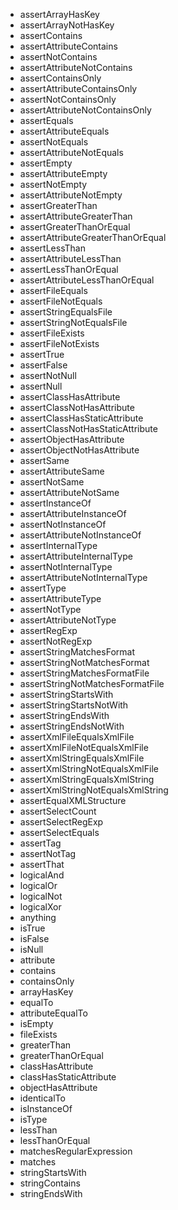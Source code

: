 * assertArrayHasKey
* assertArrayNotHasKey
* assertContains
* assertAttributeContains
* assertNotContains
* assertAttributeNotContains
* assertContainsOnly
* assertAttributeContainsOnly
* assertNotContainsOnly
* assertAttributeNotContainsOnly
* assertEquals
* assertAttributeEquals
* assertNotEquals
* assertAttributeNotEquals
* assertEmpty
* assertAttributeEmpty
* assertNotEmpty
* assertAttributeNotEmpty
* assertGreaterThan
* assertAttributeGreaterThan
* assertGreaterThanOrEqual
* assertAttributeGreaterThanOrEqual
* assertLessThan
* assertAttributeLessThan
* assertLessThanOrEqual
* assertAttributeLessThanOrEqual
* assertFileEquals
* assertFileNotEquals
* assertStringEqualsFile
* assertStringNotEqualsFile
* assertFileExists
* assertFileNotExists
* assertTrue
* assertFalse
* assertNotNull
* assertNull
* assertClassHasAttribute
* assertClassNotHasAttribute
* assertClassHasStaticAttribute
* assertClassNotHasStaticAttribute
* assertObjectHasAttribute
* assertObjectNotHasAttribute
* assertSame
* assertAttributeSame
* assertNotSame
* assertAttributeNotSame
* assertInstanceOf
* assertAttributeInstanceOf
* assertNotInstanceOf
* assertAttributeNotInstanceOf
* assertInternalType
* assertAttributeInternalType
* assertNotInternalType
* assertAttributeNotInternalType
* assertType
* assertAttributeType
* assertNotType
* assertAttributeNotType
* assertRegExp
* assertNotRegExp
* assertStringMatchesFormat
* assertStringNotMatchesFormat
* assertStringMatchesFormatFile
* assertStringNotMatchesFormatFile
* assertStringStartsWith
* assertStringStartsNotWith
* assertStringEndsWith
* assertStringEndsNotWith
* assertXmlFileEqualsXmlFile
* assertXmlFileNotEqualsXmlFile
* assertXmlStringEqualsXmlFile
* assertXmlStringNotEqualsXmlFile
* assertXmlStringEqualsXmlString
* assertXmlStringNotEqualsXmlString
* assertEqualXMLStructure
* assertSelectCount
* assertSelectRegExp
* assertSelectEquals
* assertTag
* assertNotTag
* assertThat
* logicalAnd
* logicalOr
* logicalNot
* logicalXor
* anything
* isTrue
* isFalse
* isNull
* attribute
* contains
* containsOnly
* arrayHasKey
* equalTo
* attributeEqualTo
* isEmpty
* fileExists
* greaterThan
* greaterThanOrEqual
* classHasAttribute
* classHasStaticAttribute
* objectHasAttribute
* identicalTo
* isInstanceOf
* isType
* lessThan
* lessThanOrEqual
* matchesRegularExpression
* matches
* stringStartsWith
* stringContains
* stringEndsWith
